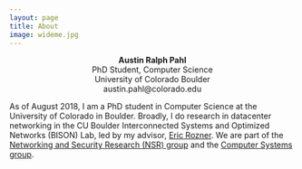 ```yaml
---
layout: page
title: About
image: wideme.jpg
---
```


<p align="center"><b>Austin Ralph Pahl</b> <br/> PhD Student, Computer Science <br/> University of Colorado Boulder <br/>austin.pahl@colorado.edu </p>

As of August 2018, I am a PhD student in Computer Science at the University of Colorado in Boulder. Broadly, I do research in datacenter networking in the CU Boulder Interconnected Systems and Optimized Networks (BISON) Lab, led by my advisor, [Eric Rozner](http://ericrozner.com/). We are part of the [Networking and Security Research (NSR) group](http://nsr.colorado.edu/) and the [Computer Systems group](https://systems.cs.colorado.edu/).


